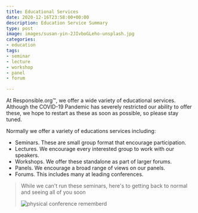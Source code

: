 ```yaml
---
title: Educational Services
date: 2020-12-16T23:58:00+00:00
description: Education Service Summary
type: post
image: images/susan-yin-2JIvboGLeho-unsplash.jpg
categories:
- education
tags:
- seminar
- lecture
- workshop
- panel
- forum

---
```

At Responsible.org&trade;, we offer a wide variety of educational services.
Although the COVID-19 Pandemic has severely restricted our ability to offer
these, we hope to restart as these as soon as possible, so please stay tuned.

Normally we offer a variety of educations services including:

- Seminars. These are small group format that encourage participation.
- Lectures. We encourage every interested group to work with our speakers.
- Workshops. We offer these standalone as part of larger forums.
- Panels. We encourage a broad range of views on our panels.
- Forums. This includes many at leading conferences.

> While we can't run these seminars, here's to getting back to normal and
> seeing all of you soon
>
> ![physical conference rememberd](../images/product-school-phlc0v-lcvw-unsplash.jpg)
